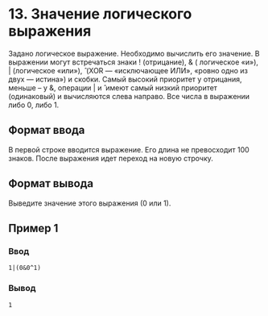 # 13. Значение логического выражения

Задано логическое выражение. Необходимо вычислить его значение. В выражении могут встречаться знаки ! (отрицание), & (
логическое «и»), | (логическое «или»), ̂ (XOR — «исключающее ИЛИ», «ровно одно из двух — истина») и скобки. Самый
высокий приоритет у отрицания, меньше – у &, операции | и ̂ имеют самый низкий приоритет (одинаковый) и вычисляются
слева направо. Все числа в выражении либо 0, либо 1.

## Формат ввода

В первой строке вводится выражение. Его длина не превосходит 100 знаков. После выражения идет переход на новую строчку.

## Формат вывода

Выведите значение этого выражения (0 или 1).

## Пример 1

### Ввод

    1|(0&0^1)

### Вывод

    1
